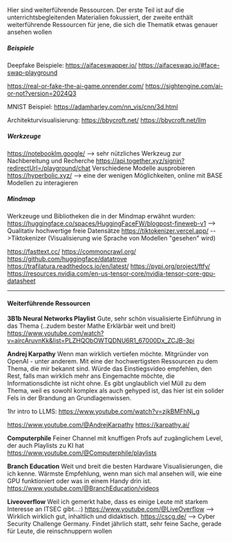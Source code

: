 Hier sind weiterführende Ressourcen. Der erste Teil ist auf die unterrichtsbegleitenden Materialien fokussiert, der zweite enthält weiterführende Ressourcen für jene, die sich die Thematik etwas genauer ansehen wollen

##### Beispiele 
Deepfake Beispiele:
https://aifaceswapper.io/
https://aifaceswap.io/#face-swap-playground

https://real-or-fake-the-ai-game.onrender.com/
https://sightengine.com/ai-or-not?version=2024Q3

MNIST Beispiel:
https://adamharley.com/nn_vis/cnn/3d.html

Architekturvisualisierung:
https://bbycroft.net/
https://bbycroft.net/llm   

##### Werkzeuge
https://notebooklm.google/ --> sehr nützliches Werkzeug zur Nachbereitung und Recherche
https://api.together.xyz/signin?redirectUrl=/playground/chat Verschiedene Modelle ausprobieren
https://hyperbolic.xyz/ --> eine der wenigen Möglichkeiten, online mit BASE Modellen zu interagieren 

##### Mindmap 
Werkzeuge und Bibliotheken die in der Mindmap erwähnt wurden:
https://huggingface.co/spaces/HuggingFaceFW/blogpost-fineweb-v1  --> Qualitativ hochwertige freie Datensätze
https://tiktokenizer.vercel.app/  -->Tiktokenizer (Visualisierung wie Sprache von Modellen "gesehen" wird)

https://fasttext.cc/
https://commoncrawl.org/
https://github.com/huggingface/datatrove
https://trafilatura.readthedocs.io/en/latest/
https://pypi.org/project/ftfy/
https://resources.nvidia.com/en-us-tensor-core/nvidia-tensor-core-gpu-datasheet

-----
#### Weiterführende Ressourcen

**3B1b Neural Networks Playlist**
Gute, sehr schön visualisierte Einführung in das Thema (..zudem bester Mathe Erklärbär weit und breit)
https://www.youtube.com/watch?v=aircAruvnKk&list=PLZHQObOWTQDNU6R1_67000Dx_ZCJB-3pi

**Andrej Karpathy**
Wenn man wirklich vertiefen möchte. Mitgründer von OpenAI - unter anderem. Mit eine der hochwertigsten Ressourcen zu dem Thema, die mir bekannt sind. 
Würde das Einstiegsvideo empfehlen, den Rest, falls man wirklich mehr ans Eingemachte möchte, die Informationsdichte ist nicht ohne. Es gibt unglaublich viel Müll zu dem Thema, weil es sowohl komplex als auch gehyped ist, das hier ist ein solider Fels in der Brandung an Grundlagenwissen.

1hr intro to LLMS: https://www.youtube.com/watch?v=zjkBMFhNj_g

https://www.youtube.com/@AndrejKarpathy
https://karpathy.ai/

**Computerphile**
Feiner Channel mit knuffigen Profs auf zugänglichem Level, der auch Playlists zu KI hat
https://www.youtube.com/@Computerphile/playlists

**Branch Education**
Weit und breit die besten Hardware Visualisierungen, die ich kenne. Wärmste Empfehlung, wenn man sich mal ansehen will, wie eine GPU funktioniert oder was in einem Handy drin ist.
https://www.youtube.com/@BranchEducation/videos


**Liveoverflow**
Weil ich gemerkt habe, dass es einige Leute mit starkem Interesse an ITSEC gibt...:)
https://www.youtube.com/@LiveOverflow --> Wirklich wirklich gut, inhaltlich und didaktisch.
https://cscg.de/ --> Cyber Security Challenge Germany. Findet jährlich statt, sehr feine Sache, gerade für Leute, die reinschnuppern wollen